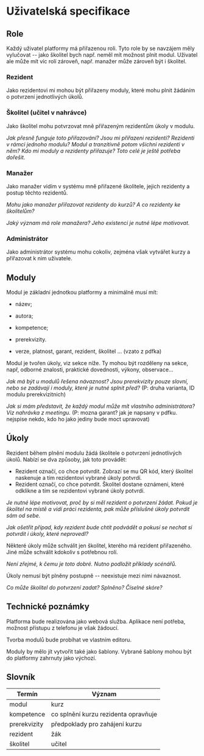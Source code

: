 # Uživatelská specifikace

## Role

Každý uživatel platformy má přiřazenou roli. Tyto role by se navzájem měly
vylučovat -- jako školitel bych např. neměl mít možnost plnit modul. Uživatel
ale může mít víc rolí zároveň, např. manažer může zároveň být i školitel.

### Rezident

Jako rezidentovi mi mohou být přiřazeny moduly, které mohu plnit žádáním o
potvrzení jednotlivých úkolů.

### Školitel (učitel v nahrávce)

Jako školitel mohu potvrzovat mně přiřazeným rezidentům úkoly v modulu.

*Jak přesně funguje toto přiřazování? Jsou mi přiřazeni rezidenti? Rezidenti v
rámci jednoho modulu? Modul a tranzitivně potom všichni rezidenti v něm? Kdo mi
moduly a rezidenty přiřazuje? Toto celé je ještě potřeba dořešit.*

### Manažer

Jako manažer vidím v systému mně přiřazené školitele, jejich rezidenty a postup
těchto rezidentů.

*Mohu jako manažer přiřazovat rezidenty do kurzů? A co rezidenty ke
školitelům?*

*Jaký význam má role manažera? Jeho existenci je nutné lépe motivovat.*

### Administrátor

Jako administrátor systému mohu cokoliv, zejména však vytvářet kurzy a
přiřazovat k nim uživatele.

## Moduly

Modul je základní jednotkou platformy a minimálně musí mít:

- název;
- autora;
- kompetence;
- prerekvizity.

- verze, platnost, garant, rezident, školitel ... (vzato z pdfka)

Modul je tvořen úkoly, viz sekce níže. Ty mohou být rozděleny na sekce, např,
odborné znalosti, praktické dovednosti, výkony, observace...

*Jak má být u modulů řešena návaznost? Jsou prerekvizity pouze slovní, nebo se
zadávají i moduly, které je nutné splnit před?* (P: druha varianta, ID modulu prerekvizitnich)

*Jak si mám představit, že každý modul může mít vlastního administrátora? Viz
nahrávka z meetingu.* (P: mozna garant? jak je napsany v pdfku. nejspise nekdo, kdo ho jako jediny bude moct upravovat)

## Úkoly

Rezident během plnění modulu žádá školitele o potvrzení jednotlivých úkolů.
Nabízí se dva způsoby, jak toto provádět:

- Rezident označí, co chce potvrdit. Zobrazí se mu QR kód,
  který školitel naskenuje a tím rezidentovi vybrané úkoly potvrdí.
- Rezident označí, co chce potvrdit. Školitel dostane oznámeni,
  které odklikne a tím se rezidentovi vybrané úkoly potvrdí.

*Je nutné lépe motivovat, proč by si měl rezident o potvrzení žádat. Pokud je
školitel na místě a vidí práci rezidenta, pak může příslušné úkoly potvrdit sám
od sebe.*

*Jak ošetřit případ, kdy rezident bude chtít podvádět a pokusí se nechat si
potvrdit i úkoly, které neprovedl?*

Některé úkoly může schválit jen školitel, kterého má rezident přiřazeného. Jiné
může schválit kdokoliv s potřebnou rolí.

*Není zřejmé, k čemu je toto dobré. Nutno podložit příklady scénářů.*

Úkoly nemusí být plněny postupně -- neexistuje mezi nimi návaznost.

*Co může školitel do potvrzení zadat? Splněno? Číselné skóre?*

## Technické poznámky

Platforma bude realizována jako webová služba. Aplikace není potřeba, možnost
přístupu z telefonu je však žádoucí.

Tvorba modulů bude probíhat ve vlastním editoru.

Moduly by mělo jít vytvořit také jako šablony. Vybrané šablony mohou být do
platformy zahrnuty jako výchozí.

## Slovník

| Termín         | Význam                                        |
|----------------|-----------------------------------------------|
| modul          | kurz                                          |
| kompetence     | co splnění kurzu rezidenta opravňuje          |
| prerekvizity   | předpoklady pro zahájení kurzu                |
| rezident       | žák                                           |
| školitel       | učitel                                        |
